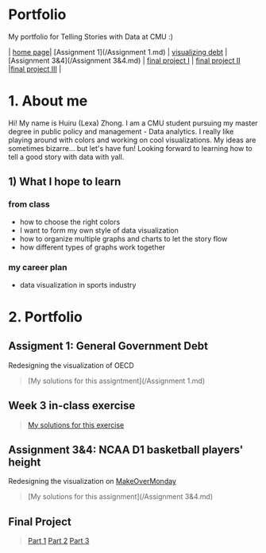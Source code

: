 # Portfolio
My portfolio for Telling Stories with Data at CMU :)

| [home page](https://lexazhong.github.io/repo)| [Assignment 1](/Assignment 1.md)  | [visualizing debt](/Week3_inclass.md) | [Assignment 3&4](/Assignment 3&4.md) | [final project I](/final_project_part1.md) | [final project II](/final_project_part2.md) |[final project III](/final_project_part3.md) |

# 1. About me
Hi! My name is Huiru (Lexa) Zhong. I am a CMU student pursuing my master degree in public policy and management - Data analytics. I really like playing around with colors and working on cool visualizations. My ideas are sometimes bizarre... but let's have fun! Looking forward to learning how to tell a good story with data with yall.

## 1) What I hope to learn
### from class
   -  how to choose the right colors
   -  I want to form my own style of data visualization
   -  how to organize multiple graphs and charts to let the story flow
   -  how different types of graphs work together
   
### my career plan
   - data visualization in sports industry



# 2. Portfolio
## Assigment 1: General Government Debt
Redesigning the visualization of OECD
> [My solutions for this assigntment](/Assignment 1.md)

## Week 3 in-class exercise
> [My solutions for this exercise](/Week3_inclass.md)

## Assignment 3&4: NCAA D1 basketball players' height
Redesigning the visualization on [MakeOverMonday](https://makeovermonday.co.uk/)
> [My solutions for this assignment](/Assignment 3&4.md)

## Final Project
> [Part 1](/final_project_part1.md)
> [Part 2](/final_project_part2.md)
> [Part 3](/final_project_part3.md)

